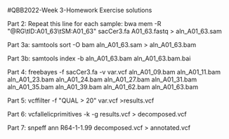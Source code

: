 #QBB2022-Week 3-Homework Exercise solutions

Part 2:
Repeat this line for each sample:
bwa mem -R "@RG\tID:A01_63\tSM:A01_63" sacCer3.fa A01_63.fastq > aln_A01_63.sam

Part 3a:
samtools sort -O bam aln_A01_63.sam > aln_A01_63.bam

Part 3b:
samtools index -b aln_A01_63.bam aln_A01_63.bam.bai

Part 4:
freebayes -f sacCer3.fa -v var.vcf aln_A01_09.bam aln_A01_11.bam aln_A01_23.bam aln_A01_24.bam aln_A01_27.bam aln_A01_31.bam aln_A01_35.bam aln_A01_39.bam aln_A01_62.bam aln_A01_63.bam

Part 5:
vcffilter -f "QUAL > 20" var.vcf >results.vcf

Part 6:
vcfallelicprimitives -k -g results.vcf > decomposed.vcf

Part 7:
snpeff ann R64-1-1.99 decomposed.vcf > annotated.vcf